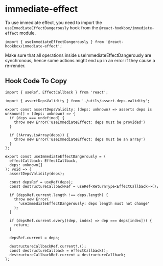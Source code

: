 # immediate-effect

To use immediate effect, you need to import the `useImmediateEffectDangerously` hook from the `@react-hookbox/immediate-effect` module.

```tsx
import { useImmediateEffectDangerously } from '@react-hookbox/immediate-effect';
```

Make sure that all operations inside useImmediateEffectDangerously are synchronous, hence some actions might end up in an error if they cause a re-render.

## Hook Code To Copy

```tsx
import { useRef, EffectCallback } from 'react';

import { assertDepsValidity } from './utils/assert-deps-validity';

export const assertDepsValidity: (deps: unknown) => asserts deps is unknown[] = (deps: unknown) => {
  if (deps === undefined) {
    throw new Error('useImmediateEffect: deps must be provided')
  }

  if (!Array.isArray(deps)) {
    throw new Error('useImmediateEffect: deps must be an array')
  }
};

export const useImmediateEffectDangerously = (
  effectCallback: EffectCallback,
  deps: unknown[]
): void => {
  assertDepsValidity(deps);

  const depsRef = useRef(deps);
  const destructureCallbackRef = useRef<ReturnType<EffectCallback>>();

  if (depsRef.current.length !== deps.length) {
    throw new Error(
      'useImmediateEffectDangerously: deps length must not change'
    );
  }

  if (depsRef.current.every((dep, index) => dep === deps[index])) {
    return;
  }

  depsRef.current = deps;

  destructureCallbackRef.current?.();
  const destructureCallback = effectCallback();
  destructureCallbackRef.current = destructureCallback;
};

```
